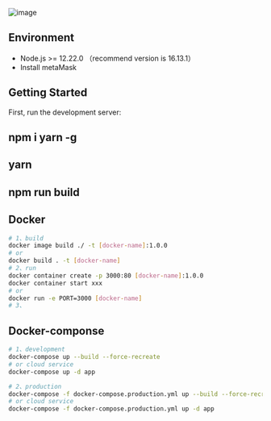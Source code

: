 ![image](https://github.com/wanghao12345/capsid-web/blob/wanghao/public/static/image/LOGO.png)

## Environment

-   Node.js >= 12.22.0 （recommend version is 16.13.1）
-   Install metaMask

## Getting Started

First, run the development server:

## npm i yarn -g

## yarn

## npm run build

## Docker

```bash
# 1、build
docker image build ./ -t [docker-name]:1.0.0
# or
docker build . -t [docker-name]
# 2、run
docker container create -p 3000:80 [docker-name]:1.0.0
docker container start xxx
# or
docker run -e PORT=3000 [docker-name]
# 3、
```

## Docker-componse

```bash
# 1、development
docker-compose up --build --force-recreate
# or cloud service
docker-compose up -d app

# 2、production
docker-compose -f docker-compose.production.yml up --build --force-recreate
# or cloud service
docker-compose -f docker-compose.production.yml up -d app

```
